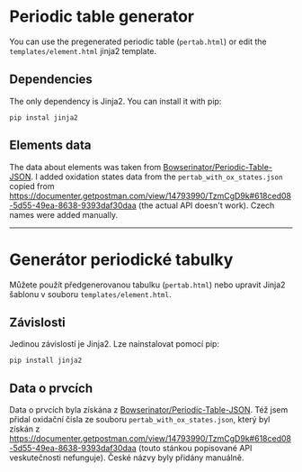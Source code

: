 # Periodic table generator

You can use the pregenerated periodic table (`pertab.html`) or edit the `templates/element.html` jinja2 template.

## Dependencies 

The only dependency is Jinja2. You can install it with pip:

```shell
pip instal jinja2
```

## Elements data

The data about elements was taken from [Bowserinator/Periodic-Table-JSON](https://github.com/Bowserinator/Periodic-Table-JSON). I added oxidation states data from the `pertab_with_ox_states.json` copied from <https://documenter.getpostman.com/view/14793990/TzmCgD9k#618ced08-5d55-49ea-8638-9393daf30daa> (the actual API doesn't work). Czech names were added manually. 

---

# Generátor periodické tabulky

Můžete použít předgenerovanou tabulku (`pertab.html`) nebo upravit Jinja2 šablonu v souboru `templates/element.html`.

## Závislosti

Jedinou závislostí je Jinja2. Lze nainstalovat pomocí pip:

```shell
pip install jinja2
```

## Data o prvcích

Data o prvcích byla získána z [Bowserinator/Periodic-Table-JSON](https://github.com/Bowserinator/Periodic-Table-JSON). Též jsem přidal oxidační čísla ze souboru `pertab_with_ox_states.json`, který byl získán z <https://documenter.getpostman.com/view/14793990/TzmCgD9k#618ced08-5d55-49ea-8638-9393daf30daa> (touto stánkou popisované API veskutečnosti nefunguje). České názvy byly přidány manuálně.
